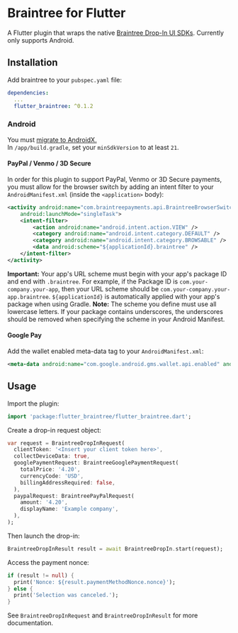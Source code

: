 # Braintree for Flutter

A Flutter plugin that wraps the native
[Braintree Drop-In UI SDKs](https://www.braintreepayments.com/features/seamless-checkout/drop-in-ui).
Currently only supports Android.

## Installation

Add braintree to your `pubspec.yaml` file:
```yaml
dependencies:
  ...
  flutter_braintree: ^0.1.2
```

### Android

You must [migrate to AndroidX.](https://flutter.dev/docs/development/packages-and-plugins/androidx-compatibility)  
In `/app/build.gradle`, set your `minSdkVersion` to at least `21`.

#### PayPal / Venmo / 3D Secure

In order for this plugin to support PayPal, Venmo or 3D Secure payments, you must allow for the
browser switch by adding an intent filter to your `AndroidManifest.xml` (inside the `<application>` body):
```xml
<activity android:name="com.braintreepayments.api.BraintreeBrowserSwitchActivity"
    android:launchMode="singleTask">
    <intent-filter>
        <action android:name="android.intent.action.VIEW" />
        <category android:name="android.intent.category.DEFAULT" />
        <category android:name="android.intent.category.BROWSABLE" />
        <data android:scheme="${applicationId}.braintree" />
    </intent-filter>
</activity>
```

**Important:** Your app's URL scheme must begin with your app's package ID and end with `.braintree`. For example, if the Package ID is `com.your-company.your-app`, then your URL scheme should be `com.your-company.your-app.braintree`. `${applicationId}` is automatically applied with your app's package when using Gradle.
**Note:** The scheme you define must use all lowercase letters. If your package contains underscores, the underscores should be removed when specifying the scheme in your Android Manifest.

#### Google Pay

Add the wallet enabled meta-data tag to your `AndroidManifest.xml`:
```xml
<meta-data android:name="com.google.android.gms.wallet.api.enabled" android:value="true"/>
```

## Usage

Import the plugin:
```dart
import 'package:flutter_braintree/flutter_braintree.dart';
```

Create a drop-in request object:
```dart
var request = BraintreeDropInRequest(
  clientToken: '<Insert your client token here>',
  collectDeviceData: true,
  googlePaymentRequest: BraintreeGooglePaymentRequest(
    totalPrice: '4.20',
    currencyCode: 'USD',
    billingAddressRequired: false,
  ),
  paypalRequest: BraintreePayPalRequest(
    amount: '4.20',
    displayName: 'Example company',
  ),
);
```

Then launch the drop-in:
```dart
BraintreeDropInResult result = await BraintreeDropIn.start(request);
```

Access the payment nonce:
```dart
if (result != null) {
  print('Nonce: ${result.paymentMethodNonce.nonce}');
} else {
  print('Selection was canceled.');
}
```

See `BraintreeDropInRequest` and `BraintreeDropInResult` for more documentation.

